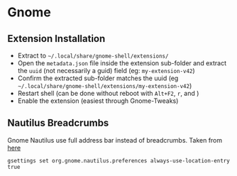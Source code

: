 # Gnome

## Extension Installation

- Extract to `~/.local/share/gnome-shell/extensions/`
- Open the `metadata.json` file inside the extension sub-folder and extract the `uuid` (not necessarily a guid) field (eg: `my-extension-v42`)
- Confirm the extracted sub-folder matches the uuid (eg `~/.local/share/gnome-shell/extensions/my-extension-v42`)
- Restart shell (can be done without reboot with `Alt+F2`, `r`, and <enter>)
- Enable the extension (easiest through Gnome-Tweaks)

## Nautilus Breadcrumbs

Gnome Nautilus use full address bar instead of breadcrumbs. Taken from [here](https://unix.stackexchange.com/questions/154106/show-address-bar-w-full-path-in-nautilus-instead-of-breadcrumbs-bar)

```
gsettings set org.gnome.nautilus.preferences always-use-location-entry true
```
